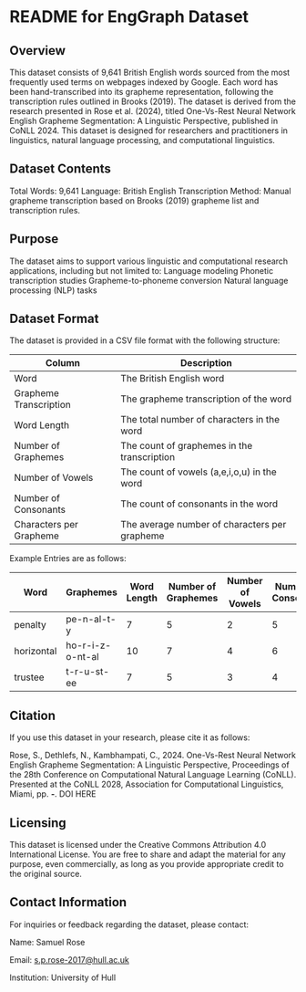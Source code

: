 # README for EngGraph Dataset

## Overview
This dataset consists of 9,641 British English words sourced from the most frequently used terms on webpages indexed by Google. Each word has been hand-transcribed into its grapheme representation, following the transcription rules outlined in Brooks (2019). The dataset is derived from the research presented in Rose et al. (2024), titled One-Vs-Rest Neural Network English Grapheme Segmentation: A Linguistic Perspective, published in CoNLL 2024. This dataset is designed for researchers and practitioners in linguistics, natural language processing, and computational linguistics.

## Dataset Contents
Total Words: 9,641
Language: British English
Transcription Method: Manual grapheme transcription based on Brooks (2019) grapheme list and transcription rules.

## Purpose
The dataset aims to support various linguistic and computational research applications, including but not limited to:
  Language modeling
  Phonetic transcription studies
  Grapheme-to-phoneme conversion
  Natural language processing (NLP) tasks

## Dataset Format
The dataset is provided in a CSV file format with the following structure:

|Column	|Description|
|-------|-----------|
| Word | The British English word |
| Grapheme Transcription | The grapheme transcription of the word |
| Word Length | The total number of characters in the word |
| Number of Graphemes | The count of graphemes in the transcription |
| Number of Vowels | The count of vowels (a,e,i,o,u) in the word |
| Number of Consonants | The count of consonants in the word |
| Characters per Grapheme | The average number of characters per grapheme |

Example Entries are as follows:

| Word | Graphemes | Word Length | Number of Graphemes | Number of Vowels | Number of Consonants | Characters per Grapheme |
|------|-----------|-------------|---------------------|------------------|----------------------|-------------------------|
| penalty | pe-n-al-t-y | 7 | 5 | 2 | 5 | 1.4 |
| horizontal | ho-r-i-z-o-nt-al | 10 | 7 | 4 | 6 | 1.42857 |
| trustee | t-r-u-st-ee | 7 | 5 | 3 | 4 | 1.4 |

 ## Citation
If you use this dataset in your research, please cite it as follows:

Rose, S., Dethlefs, N., Kambhampati, C., 2024. One-Vs-Rest Neural Network English Grapheme Segmentation: A Linguistic Perspective, Proceedings of the 28th Conference on Computational Natural Language Learning (CoNLL). Presented at the CoNLL 2028, Association for Computational Linguistics, Miami, pp. ___-___. DOI HERE

## Licensing
This dataset is licensed under the Creative Commons Attribution 4.0 International License. You are free to share and adapt the material for any purpose, even commercially, as long as you provide appropriate credit to the original source.

## Contact Information
For inquiries or feedback regarding the dataset, please contact:

Name: Samuel Rose

Email: s.p.rose-2017@hull.ac.uk

Institution: University of Hull
